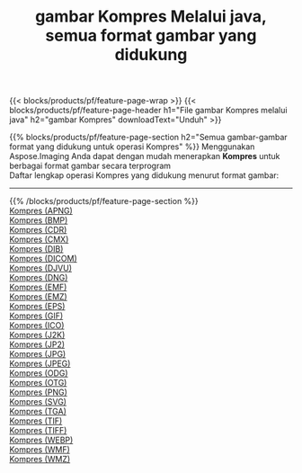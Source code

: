 ﻿---
title: gambar Kompres Melalui java, semua format gambar yang didukung 
weight: 3920
url: /id/java/compress 
lang: id
langdirlevel: 2
locales: zh-hans,ja,it,ru,de,es,fr,nl,id,lt,pl,pt,vi,tr,ko,zh-hant,ar,hi,th,sv,cs,uk,he
description: Menggunakan Aspose.Imaging Anda dapat dengan mudah Kompres gambar Via java
---

{{< blocks/products/pf/feature-page-wrap >}}
{{< blocks/products/pf/feature-page-header h1="File gambar Kompres melalui java" h2="gambar Kompres" downloadText="Unduh" >}}


{{% blocks/products/pf/feature-page-section  h2="Semua gambar-gambar format yang didukung untuk operasi Kompres" %}}
Menggunakan Aspose.Imaging Anda dapat dengan mudah menerapkan **Kompres** untuk berbagai format gambar secara terprogram
<br/>
Daftar lengkap operasi Kompres yang didukung menurut format gambar:
<hr/>
{{% /blocks/products/pf/feature-page-section %}}
<div class="container-fluid productfamilypage bg-gray">
    <div class="convertypes bg-gray agp-content section">
        <div class="container">
		<div class="row other-converters">
		    <div class='col-md-2 other-converter remove-lp remove-rp'><a href="/imaging/id/java/compress/apng" >Kompres (APNG)</a></div><div class='col-md-2 other-converter remove-lp remove-rp'><a href="/imaging/id/java/compress/bmp" >Kompres (BMP)</a></div><div class='col-md-2 other-converter remove-lp remove-rp'><a href="/imaging/id/java/compress/cdr" >Kompres (CDR)</a></div><div class='col-md-2 other-converter remove-lp remove-rp'><a href="/imaging/id/java/compress/cmx" >Kompres (CMX)</a></div><div class='col-md-2 other-converter remove-lp remove-rp'><a href="/imaging/id/java/compress/dib" >Kompres (DIB)</a></div><div class='col-md-2 other-converter remove-lp remove-rp'><a href="/imaging/id/java/compress/dicom" >Kompres (DICOM)</a></div><div class='col-md-2 other-converter remove-lp remove-rp'><a href="/imaging/id/java/compress/djvu" >Kompres (DJVU)</a></div><div class='col-md-2 other-converter remove-lp remove-rp'><a href="/imaging/id/java/compress/dng" >Kompres (DNG)</a></div><div class='col-md-2 other-converter remove-lp remove-rp'><a href="/imaging/id/java/compress/emf" >Kompres (EMF)</a></div><div class='col-md-2 other-converter remove-lp remove-rp'><a href="/imaging/id/java/compress/emz" >Kompres (EMZ)</a></div><div class='col-md-2 other-converter remove-lp remove-rp'><a href="/imaging/id/java/compress/eps" >Kompres (EPS)</a></div><div class='col-md-2 other-converter remove-lp remove-rp'><a href="/imaging/id/java/compress/gif" >Kompres (GIF)</a></div><div class='col-md-2 other-converter remove-lp remove-rp'><a href="/imaging/id/java/compress/ico" >Kompres (ICO)</a></div><div class='col-md-2 other-converter remove-lp remove-rp'><a href="/imaging/id/java/compress/j2k" >Kompres (J2K)</a></div><div class='col-md-2 other-converter remove-lp remove-rp'><a href="/imaging/id/java/compress/jp2" >Kompres (JP2)</a></div><div class='col-md-2 other-converter remove-lp remove-rp'><a href="/imaging/id/java/compress/jpg" >Kompres (JPG)</a></div><div class='col-md-2 other-converter remove-lp remove-rp'><a href="/imaging/id/java/compress/jpeg" >Kompres (JPEG)</a></div><div class='col-md-2 other-converter remove-lp remove-rp'><a href="/imaging/id/java/compress/odg" >Kompres (ODG)</a></div><div class='col-md-2 other-converter remove-lp remove-rp'><a href="/imaging/id/java/compress/otg" >Kompres (OTG)</a></div><div class='col-md-2 other-converter remove-lp remove-rp'><a href="/imaging/id/java/compress/png" >Kompres (PNG)</a></div><div class='col-md-2 other-converter remove-lp remove-rp'><a href="/imaging/id/java/compress/svg" >Kompres (SVG)</a></div><div class='col-md-2 other-converter remove-lp remove-rp'><a href="/imaging/id/java/compress/tga" >Kompres (TGA)</a></div><div class='col-md-2 other-converter remove-lp remove-rp'><a href="/imaging/id/java/compress/tif" >Kompres (TIF)</a></div><div class='col-md-2 other-converter remove-lp remove-rp'><a href="/imaging/id/java/compress/tiff" >Kompres (TIFF)</a></div><div class='col-md-2 other-converter remove-lp remove-rp'><a href="/imaging/id/java/compress/webp" >Kompres (WEBP)</a></div><div class='col-md-2 other-converter remove-lp remove-rp'><a href="/imaging/id/java/compress/wmf" >Kompres (WMF)</a></div><div class='col-md-2 other-converter remove-lp remove-rp'><a href="/imaging/id/java/compress/wmz" >Kompres (WMZ)</a></div>
                </div>
        </div>
    </div>
</div>
<br/>
